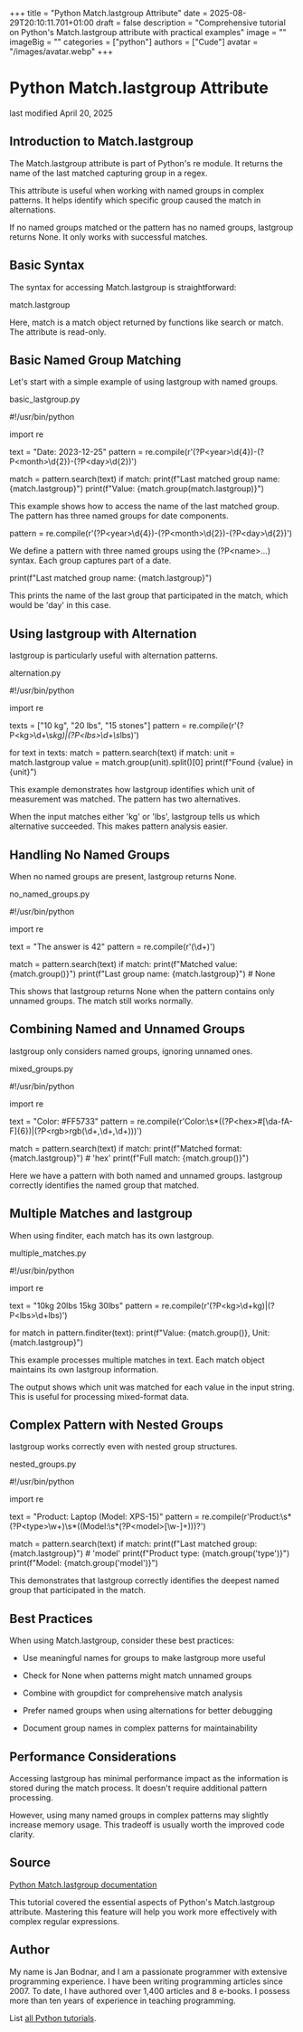 +++
title = "Python Match.lastgroup Attribute"
date = 2025-08-29T20:10:11.701+01:00
draft = false
description = "Comprehensive tutorial on Python's Match.lastgroup attribute with practical examples"
image = ""
imageBig = ""
categories = ["python"]
authors = ["Cude"]
avatar = "/images/avatar.webp"
+++

# Python Match.lastgroup Attribute

last modified April 20, 2025

## Introduction to Match.lastgroup

The Match.lastgroup attribute is part of Python's re
module. It returns the name of the last matched capturing group in a regex.

This attribute is useful when working with named groups in complex patterns.
It helps identify which specific group caused the match in alternations.

If no named groups matched or the pattern has no named groups,
lastgroup returns None. It only works with
successful matches.

## Basic Syntax

The syntax for accessing Match.lastgroup is straightforward:

match.lastgroup

Here, match is a match object returned by functions like
search or match. The attribute is read-only.

## Basic Named Group Matching

Let's start with a simple example of using lastgroup with
named groups.

basic_lastgroup.py
  

#!/usr/bin/python

import re

text = "Date: 2023-12-25"
pattern = re.compile(r'(?P&lt;year&gt;\d{4})-(?P&lt;month&gt;\d{2})-(?P&lt;day&gt;\d{2})')

match = pattern.search(text)
if match:
    print(f"Last matched group name: {match.lastgroup}")
    print(f"Value: {match.group(match.lastgroup)}")

This example shows how to access the name of the last matched group.
The pattern has three named groups for date components.

pattern = re.compile(r'(?P&lt;year&gt;\d{4})-(?P&lt;month&gt;\d{2})-(?P&lt;day&gt;\d{2})')

We define a pattern with three named groups using the (?P&lt;name&gt;...)
syntax. Each group captures part of a date.

print(f"Last matched group name: {match.lastgroup}")

This prints the name of the last group that participated in the match,
which would be 'day' in this case.

## Using lastgroup with Alternation

lastgroup is particularly useful with alternation patterns.

alternation.py
  

#!/usr/bin/python

import re

texts = ["10 kg", "20 lbs", "15 stones"]
pattern = re.compile(r'(?P&lt;kg&gt;\d+\s*kg)|(?P&lt;lbs&gt;\d+\s*lbs)')

for text in texts:
    match = pattern.search(text)
    if match:
        unit = match.lastgroup
        value = match.group(unit).split()[0]
        print(f"Found {value} in {unit}")

This example demonstrates how lastgroup identifies which
unit of measurement was matched. The pattern has two alternatives.

When the input matches either 'kg' or 'lbs', lastgroup
tells us which alternative succeeded. This makes pattern analysis easier.

## Handling No Named Groups

When no named groups are present, lastgroup returns None.

no_named_groups.py
  

#!/usr/bin/python

import re

text = "The answer is 42"
pattern = re.compile(r'(\d+)')

match = pattern.search(text)
if match:
    print(f"Matched value: {match.group()}")
    print(f"Last group name: {match.lastgroup}")  # None

This shows that lastgroup returns None when
the pattern contains only unnamed groups. The match still works normally.

## Combining Named and Unnamed Groups

lastgroup only considers named groups, ignoring unnamed ones.

mixed_groups.py
  

#!/usr/bin/python

import re

text = "Color: #FF5733"
pattern = re.compile(r'Color:\s*((?P&lt;hex&gt;#[\da-fA-F]{6})|(?P&lt;rgb&gt;rgb\(\d+,\d+,\d+\)))')

match = pattern.search(text)
if match:
    print(f"Matched format: {match.lastgroup}")  # 'hex'
    print(f"Full match: {match.group()}")

Here we have a pattern with both named and unnamed groups.
lastgroup correctly identifies the named group that matched.

## Multiple Matches and lastgroup

When using finditer, each match has its own lastgroup.

multiple_matches.py
  

#!/usr/bin/python

import re

text = "10kg 20lbs 15kg 30lbs"
pattern = re.compile(r'(?P&lt;kg&gt;\d+kg)|(?P&lt;lbs&gt;\d+lbs)')

for match in pattern.finditer(text):
    print(f"Value: {match.group()}, Unit: {match.lastgroup}")

This example processes multiple matches in text. Each match object
maintains its own lastgroup information.

The output shows which unit was matched for each value in the input string.
This is useful for processing mixed-format data.

## Complex Pattern with Nested Groups

lastgroup works correctly even with nested group structures.

nested_groups.py
  

#!/usr/bin/python

import re

text = "Product: Laptop (Model: XPS-15)"
pattern = re.compile(r'Product:\s*(?P&lt;type&gt;\w+)\s*(\(Model:\s*(?P&lt;model&gt;[\w-]+)\))?')

match = pattern.search(text)
if match:
    print(f"Last matched group: {match.lastgroup}")  # 'model'
    print(f"Product type: {match.group('type')}")
    print(f"Model: {match.group('model')}")

This demonstrates that lastgroup correctly identifies the
deepest named group that participated in the match.

## Best Practices

When using Match.lastgroup, consider these best practices:

- Use meaningful names for groups to make lastgroup more useful

- Check for None when patterns might match unnamed groups

- Combine with groupdict for comprehensive match analysis

- Prefer named groups when using alternations for better debugging

- Document group names in complex patterns for maintainability

## Performance Considerations

Accessing lastgroup has minimal performance impact as the
information is stored during the match process. It doesn't require
additional pattern processing.

However, using many named groups in complex patterns may slightly
increase memory usage. This tradeoff is usually worth the improved
code clarity.

## Source

[Python Match.lastgroup documentation](https://docs.python.org/3/library/re.html#re.Match.lastgroup)

This tutorial covered the essential aspects of Python's Match.lastgroup
attribute. Mastering this feature will help you work more effectively
with complex regular expressions.

## Author

My name is Jan Bodnar, and I am a passionate programmer with extensive
programming experience. I have been writing programming articles since 2007.
To date, I have authored over 1,400 articles and 8 e-books. I possess more
than ten years of experience in teaching programming.

List [all Python tutorials](/python/).
